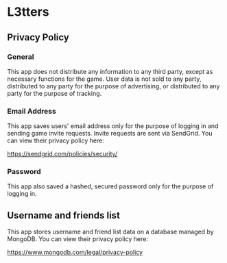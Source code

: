 # L3tters

## Privacy Policy

### General

This app does not distribute any information to any third party, except as necessary functions for the game. User data is not sold to any party, distributed to any party for the purpose of advertising, or distributed to any party for the purpose of tracking.

### Email Address

This app saves users' email address only for the purpose of logging in and sending game invite requests. Invite requests are sent via SendGrid. You can view their privacy policy here:

https://sendgrid.com/policies/security/

### Password

This app also saved a hashed, secured password only for the purpose of logging in.

## Username and friends list

This app stores username and friend list data on a database managed by MongoDB. You can view their privacy policy here: 

https://www.mongodb.com/legal/privacy-policy
